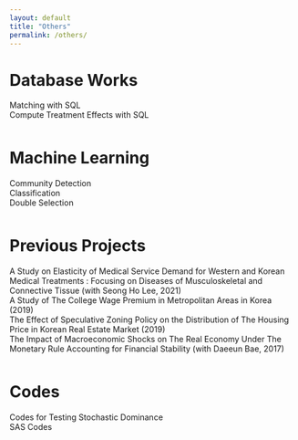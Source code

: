 ```yaml
---
layout: default
title: "Others"
permalink: /others/
---
```


Database Works
====
<div class="item_container">
    <div class="item_title"> 
        <span class="text">
            Matching with SQL
        </span>
        <span class="arrow"></span>     
    </div>
    <div class="item_content" style="display:none">
        {% capture my_include %}{% include Blank_pg.md %}{% endcapture %}
            {{ my_include | markdownify }}
    </div>
</div>
<div class="item_container">
    <div class="item_title"> 
        <span class="text">
            Compute Treatment Effects with SQL
        </span>
        <span class="arrow"></span>     
    </div>
    <div class="item_content" style="display:none">
        {% capture my_include %}{% include Blank_pg.md %}{% endcapture %}
            {{ my_include | markdownify }}
    </div>
</div>


<div style="margin-top: 50px;"></div>

Machine Learning
====
<div class="item_container">
    <div class="item_title"> 
        <span class="text">
            Community Detection
        </span>
        <span class="arrow"></span>     
    </div>
    <div class="item_content" style="display:none">
        {% capture my_include %}{% include Blank_pg.md %}{% endcapture %}
            {{ my_include | markdownify }}
    </div>
</div>
<div class="item_container">
    <div class="item_title"> 
        <span class="text">
            Classification
        </span>
        <span class="arrow"></span>     
    </div>
    <div class="item_content" style="display:none">
        {% capture my_include %}{% include Classification.md %}{% endcapture %}
            {{ my_include | markdownify }}
    </div>
</div>
<div class="item_container">
    <div class="item_title"> 
        <span class="text">
            Double Selection
        </span>
        <span class="arrow"></span>     
    </div>
    <div class="item_content" style="display:none">
        {% capture my_include %}{% include Double_sel.md %}{% endcapture %}
            {{ my_include | markdownify }}
    </div>
</div>




<div style="margin-top: 50px;"></div>

Previous Projects
====
<div class="item_container">
    <div class="item_title"> 
        <span class="text">
            A Study on Elasticity of Medical Service Demand for Western and Korean Medical Treatments : Focusing on Diseases of Musculoskeletal and Connective Tissue (with Seong Ho Lee, 2021)
        </span>
        <span class="arrow"></span>     
    </div>
    <div class="item_content" style="display:none">
        {% capture my_include %}{% include Medical.md %}{% endcapture %}
            {{ my_include | markdownify }}
    </div>
</div>
<div class="item_container">
    <div class="item_title"> 
        <span class="text">
            A Study of The College Wage Premium in Metropolitan Areas in Korea (2019)
        </span>
        <span class="arrow"></span>     
    </div>
    <div class="item_content" style="display:none">
        {% capture my_include %}{% include College_wage.md %}{% endcapture %}
            {{ my_include | markdownify }}
    </div>
</div>
<div class="item_container">
    <div class="item_title"> 
        <span class="text">
            The Effect of Speculative Zoning Policy on the Distribution of The Housing Price in Korean Real Estate Market (2019)
        </span>
        <span class="arrow"></span>     
    </div>
    <div class="item_content" style="display:none">
        {% capture my_include %}{% include Real_Estate.md %}{% endcapture %}
            {{ my_include | markdownify }}
    </div>
</div>
<div class="item_container">
    <div class="item_title"> 
        <span class="text">
            The Impact of Macroeconomic Shocks on The Real Economy Under The Monetary Rule Accounting for Financial Stability (with Daeeun Bae, 2017)
        </span>
        <span class="arrow"></span>     
    </div>
    <div class="item_content" style="display:none">
        {% capture my_include %}{% include Monetary_Fin_Stab.md %}{% endcapture %}
            {{ my_include | markdownify }}
    </div>
</div>



<div style="margin-top: 50px;"></div>

Codes
====
<div class="item_container">
    <div class="item_title"> 
        <span class="text">
            Codes for Testing Stochastic Dominance
        </span>
        <span class="arrow"></span>     
    </div>
    <div class="item_content" style="display:none">
        {% capture my_include %}{% include SD_test.md %}{% endcapture %}
            {{ my_include | markdownify }}
    </div>
</div>
<!-- <div class="item_container">
    <div class="item_title"> 
        <span class="text">
            Consulting Service (RA works): Quantifying Economic Damage
        </span>
        <span class="arrow"></span>     
    </div>
    <div class="item_content" style="display:none">
        {% capture my_include %}{% include Blank_pg.md %}{% endcapture %}
            {{ my_include | markdownify }}
    </div>
</div> -->
<div class="item_container">
    <div class="item_title"> 
        <span class="text">
            SAS Codes
        </span>
        <span class="arrow"></span>     
    </div>
    <div class="item_content" style="display:none">
        {% capture my_include %}{% include Blank_pg.md %}{% endcapture %}
            {{ my_include | markdownify }}
    </div>
</div>